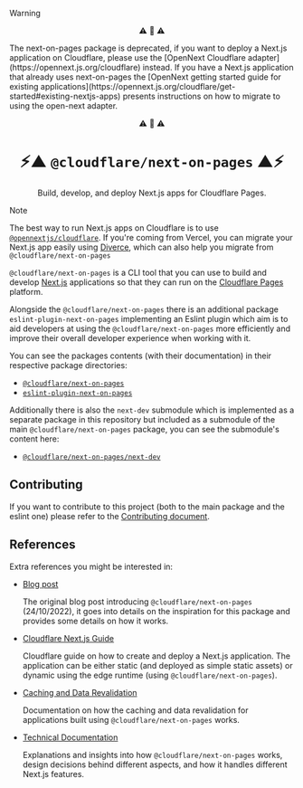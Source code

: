 > [!WARNING]
>
> <p align="center">⚠️ 🚧 ⚠️</p>
> The next-on-pages package is deprecated, if you want to deploy a Next.js application on Cloudflare, please use the [OpenNext Cloudflare adapter](https://opennext.js.org/cloudflare) instead.
> If you have a Next.js application that already uses next-on-pages the [OpenNext getting started guide for existing applications](https://opennext.js.org/cloudflare/get-started#existing-nextjs-apps) presents instructions on how to migrate to using the open-next adapter.
> <p align="center">⚠️ 🚧 ⚠️</p>

<p align="center">
  <h1 align="center">⚡▲ <code>@cloudflare/next-on-pages</code> ▲⚡</h1>

  <p align="center">Build, develop, and deploy Next.js apps for Cloudflare Pages.</p>
</p>

> [!NOTE]
> The best way to run Next.js apps on Cloudflare is to use [`@opennextjs/cloudflare`](https://opennext.js.org/cloudflare). If you're coming from Vercel, you can migrate your Next.js app easily using [Diverce](https://github.com/ygwyg/diverce), which can also help you migrate from `@cloudflare/next-on-pages`

`@cloudflare/next-on-pages` is a CLI tool that you can use to build and develop [Next.js](https://nextjs.org/) applications so that they can run on the [Cloudflare Pages](https://pages.cloudflare.com/) platform.

Alongside the `@cloudflare/next-on-pages` there is an additional package `eslint-plugin-next-on-pages` implementing an Eslint plugin which aim is to aid developers at using the `@cloudflare/next-on-pages` more efficiently and improve their overall developer experience when working with it.

You can see the packages contents (with their documentation) in their respective package directories:

- [`@cloudflare/next-on-pages`](https://github.com/cloudflare/next-on-pages/tree/main/packages/next-on-pages#cloudflarenext-on-pages)
- [`eslint-plugin-next-on-pages`](https://github.com/cloudflare/next-on-pages/tree/main/packages/eslint-plugin-next-on-pages#eslint-plugin-next-on-pages)

Additionally there is also the `next-dev` submodule which is implemented as a separate package in this repository but included as a submodule of the main `@cloudflare/next-on-pages` package, you can see the submodule's content here:

- [`@cloudflare/next-on-pages/next-dev`](https://github.com/cloudflare/next-on-pages/tree/main/internal-packages/next-dev)

## Contributing

If you want to contribute to this project (both to the main package and the eslint one) please refer to the [Contributing document](./docs/contributing.md).

## References

Extra references you might be interested in:

- [Blog post](https://blog.cloudflare.com/next-on-pages)

  The original blog post introducing `@cloudflare/next-on-pages` (24/10/2022), it goes into details on the inspiration for this package and provides some details on how it works.

- [Cloudflare Next.js Guide](https://developers.cloudflare.com/pages/framework-guides/deploy-a-nextjs-site/)

  Cloudflare guide on how to create and deploy a Next.js application. The application can be either static (and deployed as simple static assets) or dynamic using the edge runtime (using `@cloudflare/next-on-pages`).

- [Caching and Data Revalidation](./packages/next-on-pages/docs/caching.md)

  Documentation on how the caching and data revalidation for applications built using `@cloudflare/next-on-pages` works.

- [Technical Documentation](./docs/technical)

  Explanations and insights into how `@cloudflare/next-on-pages` works, design decisions behind different aspects, and how it handles different Next.js features.
